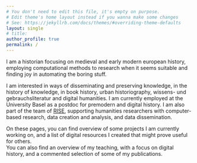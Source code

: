 ```yaml
---
# You don't need to edit this file, it's empty on purpose.
# Edit theme's home layout instead if you wanna make some changes
# See: https://jekyllrb.com/docs/themes/#overriding-theme-defaults
layout: single
# title: 
author_profile: true
permalink: /
---
```


I am a historian focusing on medieval and early modern european history, employing computational methods to research when it seems suitable and finding joy in automating the boring stuff.

I am interested in ways of disseminating and preserving knowledge, in the history of knowledge, in book history, urban historiography, wissens- und gebrauchsliteratur and digital humanities. 
I am currently employed at the University Basel as a postdoc for premodern and digital history. 
I am also part of the team of [RISE](https://rise.unibas.ch/en/), supporting humanities researchers with computer-based research, data creation and analysis, and data dissemination.

On these pages, you can find overview of some projects I am currently working on, and a list of digital resources I created that might prove useful for others.  
You can also find an overview of my teaching, with a focus on digital history, and a commented selection of some of my publications.
